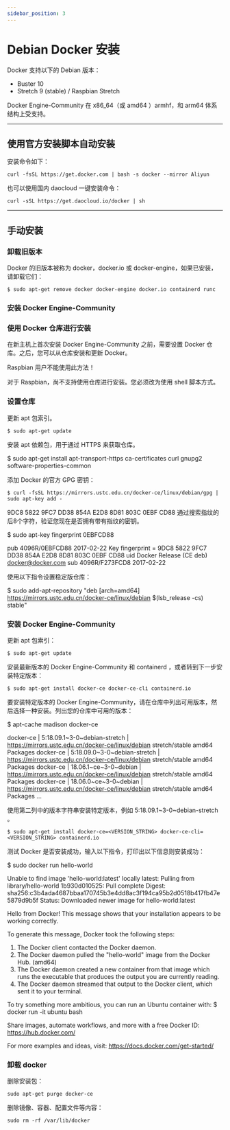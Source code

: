 ```yaml
---
sidebar_position: 3
---
```

# Debian Docker 安装

Docker 支持以下的 Debian 版本：

* Buster 10
* Stretch 9 (stable) / Raspbian Stretch

Docker Engine-Community 在 x86_64（或 amd64 ）armhf，和 arm64 体系结构上受支持。

---

## 使用官方安装脚本自动安装

安装命令如下：

```
curl -fsSL https://get.docker.com | bash -s docker --mirror Aliyun
```

也可以使用国内 daocloud 一键安装命令：

```
curl -sSL https://get.daocloud.io/docker | sh
```

---

## 手动安装

### 卸载旧版本

Docker 的旧版本被称为 docker，docker.io 或 docker-engine，如果已安装，请卸载它们：

```
$ sudo apt-get remove docker docker-engine docker.io containerd runc
```

### 安装 Docker Engine-Community

### 使用 Docker 仓库进行安装

在新主机上首次安装 Docker Engine-Community 之前，需要设置 Docker 仓库。之后，您可以从仓库安装和更新 Docker。

Raspbian 用户不能使用此方法！

对于 Raspbian，尚不支持使用仓库进行安装。您必须改为使用 shell 脚本方式。

### 设置仓库

更新 apt 包索引。

```
$ sudo apt-get update
```

安装 apt 依赖包，用于通过 HTTPS 来获取仓库。

$ sudo apt-get install 
    apt-transport-https
    ca-certificates
    curl
    gnupg2
    software-properties-common

添加 Docker 的官方 GPG 密钥：

```
$ curl -fsSL https://mirrors.ustc.edu.cn/docker-ce/linux/debian/gpg | sudo apt-key add -
```

9DC8 5822 9FC7 DD38 854A E2D8 8D81 803C 0EBF CD88 通过搜索指纹的后8个字符，验证您现在是否拥有带有指纹的密钥。

$ sudo apt-key fingerprint 0EBFCD88

pub   4096R/0EBFCD88 2017-02-22
      Key fingerprint = 9DC8 5822 9FC7 DD38 854A  E2D8 8D81 803C 0EBF CD88
uid                  Docker Release (CE deb) <docker@docker.com>
sub   4096R/F273FCD8 2017-02-22

使用以下指令设置稳定版仓库：

$ sudo add-apt-repository 
   "deb [arch=amd64] https://mirrors.ustc.edu.cn/docker-ce/linux/debian 
  $(lsb_release -cs) 
  stable"

### 安装 Docker Engine-Community

更新 apt 包索引：

```
$ sudo apt-get update
```

安装最新版本的 Docker Engine-Community 和 containerd ，或者转到下一步安装特定版本：

```
$ sudo apt-get install docker-ce docker-ce-cli containerd.io
```

要安装特定版本的 Docker Engine-Community，请在仓库中列出可用版本，然后选择一种安装。列出您的仓库中可用的版本：

$ apt-cache madison docker-ce

  docker-ce | 5:18.09.1~3-0~debian-stretch | https://mirrors.ustc.edu.cn/docker-ce/linux/debian stretch/stable amd64 Packages
  docker-ce | 5:18.09.0~3-0~debian-stretch | https://mirrors.ustc.edu.cn/docker-ce/linux/debian stretch/stable amd64 Packages
  docker-ce | 18.06.1~ce~3-0~debian        | https://mirrors.ustc.edu.cn/docker-ce/linux/debian stretch/stable amd64 Packages
  docker-ce | 18.06.0~ce~3-0~debian        | https://mirrors.ustc.edu.cn/docker-ce/linux/debian stretch/stable amd64 Packages
  ...

使用第二列中的版本字符串安装特定版本，例如 5:18.09.1~3-0~debian-stretch 。

```
$ sudo apt-get install docker-ce=<VERSION_STRING> docker-ce-cli=<VERSION_STRING> containerd.io
```

测试 Docker 是否安装成功，输入以下指令，打印出以下信息则安装成功：

$ sudo docker run hello-world

Unable to find image 'hello-world:latest' locally
latest: Pulling from library/hello-world
1b930d010525: Pull complete                                                                                                                                  Digest: sha256:c3b4ada4687bbaa170745b3e4dd8ac3f194ca95b2d0518b417fb47e5879d9b5f
Status: Downloaded newer image for hello-world:latest

Hello from Docker!
This message shows that your installation appears to be working correctly.

To generate this message, Docker took the following steps:

1. The Docker client contacted the Docker daemon.
2. The Docker daemon pulled the "hello-world" image from the Docker Hub.
   (amd64)
3. The Docker daemon created a new container from that image which runs the
   executable that produces the output you are currently reading.
4. The Docker daemon streamed that output to the Docker client, which sent it
   to your terminal.

To try something more ambitious, you can run an Ubuntu container with:
 $ docker run -it ubuntu bash

Share images, automate workflows, and more with a free Docker ID:
 https://hub.docker.com/

For more examples and ideas, visit:
 https://docs.docker.com/get-started/

### 卸载 docker

删除安装包：

```
sudo apt-get purge docker-ce
```

删除镜像、容器、配置文件等内容：

```
sudo rm -rf /var/lib/docker
```

